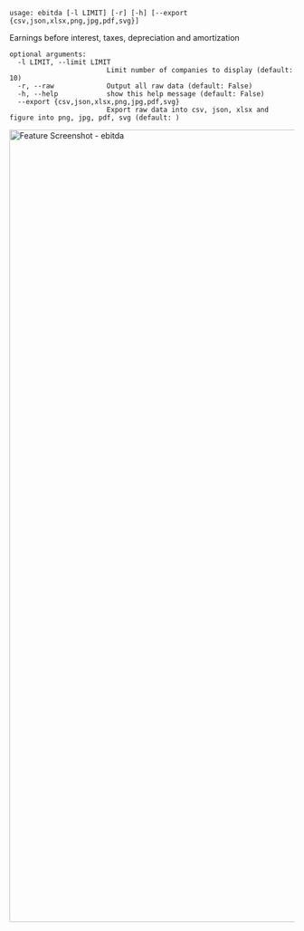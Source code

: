 ```text
usage: ebitda [-l LIMIT] [-r] [-h] [--export {csv,json,xlsx,png,jpg,pdf,svg}]
```

Earnings before interest, taxes, depreciation and amortization

```
optional arguments:
  -l LIMIT, --limit LIMIT
                        Limit number of companies to display (default: 10)
  -r, --raw             Output all raw data (default: False)
  -h, --help            show this help message (default: False)
  --export {csv,json,xlsx,png,jpg,pdf,svg}
                        Export raw data into csv, json, xlsx and figure into png, jpg, pdf, svg (default: )
```

<img width="1400" alt="Feature Screenshot - ebitda" src="https://user-images.githubusercontent.com/85772166/144788553-bf440a10-a563-434c-a0df-8f614d1b122d.png">
